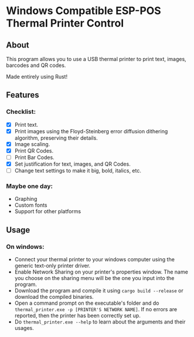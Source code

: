 # Windows Compatible ESP-POS Thermal Printer Control
## About
This program allows you to use a USB thermal printer to print text, images, barcodes and QR codes.

Made entirely using Rust!
## Features
### Checklist:
- [x] Print text.
- [x] Print images using the Floyd-Steinberg error diffusion dithering algorithm, preserving their details.
- [x] Image scaling.
- [x] Print QR Codes.
- [ ] Print Bar Codes.
- [x] Set justification for text, images, and QR Codes.
- [ ] Change text settings to make it big, bold, italics, etc.

### Maybe one day:
- Graphing
- Custom fonts
- Support for other platforms
## Usage
### On windows:
- Connect your thermal printer to your windows computer using the generic text-only printer driver.
- Enable Network Sharing on your printer's properties window. The name you choose on the sharing menu will be the one you input into the program.
- Download the program and compile it using ``cargo build --release`` or download the compiled binaries.
- Open a command prompt on the executable's folder and do ``thermal_printer.exe -p [PRINTER'S NETWORK NAME]``. If no errors are reported, then the printer  has been correctly set up.
- Do ``thermal_printer.exe --help`` to learn about the arguments and their usages.
